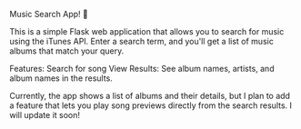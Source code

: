 Music Search App! 🎵

This is a simple Flask web application that allows you to search for music using the iTunes API. Enter a search term, and you'll get a list of music albums that match your query.

Features:
Search for song
View Results: See album names, artists, and album names in the results.

Currently, the app shows a list of albums and their details, but I plan to add a feature that lets you play song previews directly from the search results. 
I will update it soon!
